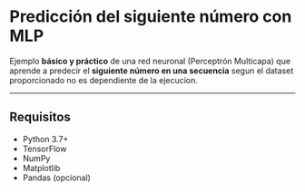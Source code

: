 # Predicción del siguiente número con MLP

Ejemplo **básico y práctico** de una red neuronal (Perceptrón Multicapa) que aprende a predecir el **siguiente número en una secuencia** segun el dataset proporcionado no es dependiente de la ejecucion.

---

## Requisitos

- Python 3.7+
- TensorFlow
- NumPy
- Matplotlib
- Pandas (opcional)

